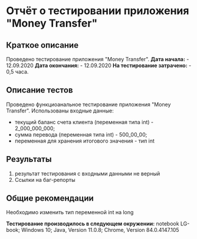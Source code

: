 # Отчёт о тестировании приложения "Money Transfer"

## Краткое описание

Проведено тестирование приложения "Money Transfer".
**Дата начала:** - 12.09.2020
**Дата окончания:** - 12.09.2020
**На тестирование затрачено:** - 0,5 часа.

## Описание тестов

Проведено функциоанальное тестирование приложения "Money Transfer".
Использованы входные данные:
 * текущий баланс счета клиента (переменная типа int) - 2_000_000_000;
 * сумма перевода (переменная типа int) - 500_00_00;
 * переменная для хранения итогового значения - тип int

## Результаты

1. результат тестирования с входными данными не верный
2. Ссылки на баг-репорты

## Общие рекомендации
Необходимо изменить тип переменной int на long

**Тестирование производилось в следующем окружении:**
 notebook LG-book;
 Windows 10;
 Java, Version 11.0.8;
 Chrome, Version 84.0.4147.105